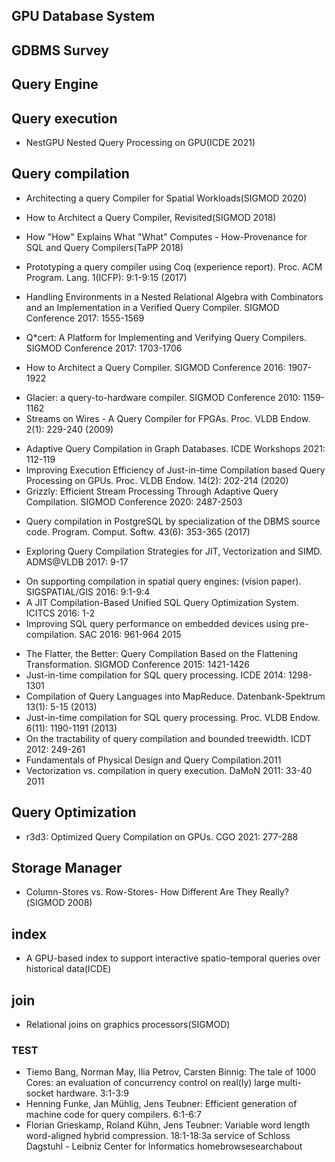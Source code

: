 ## GPU Database System

## GDBMS Survey

## Query Engine

## Query execution
+ NestGPU Nested Query Processing on GPU(ICDE 2021)

## Query compilation
+ Architecting a query Compiler for Spatial Workloads(SIGMOD 2020)
+ How to Architect a Query Compiler, Revisited(SIGMOD 2018)

+ How "How" Explains What "What" Computes - How-Provenance for SQL and Query Compilers(TaPP 2018)

+ Prototyping a query compiler using Coq (experience report). Proc. ACM Program. Lang. 1(ICFP): 9:1-9:15 (2017)
+ Handling Environments in a Nested Relational Algebra with Combinators and an Implementation in a Verified Query Compiler. SIGMOD Conference 2017: 1555-1569
+ Q*cert: A Platform for Implementing and Verifying Query Compilers. SIGMOD Conference 2017: 1703-1706
+ How to Architect a Query Compiler. SIGMOD Conference 2016: 1907-1922

[comment]: <> (+ Re-Engineering Compiler Transformations to Outperform Database Query Optimizers. LCPC 2014: 300-314)

[comment]: <> (+ Query-directed adaptive heap cloning for optimizing compilers. CGO 2013: 1:1-1:11)

[comment]: <> (+ Query Processing and Optimization using Compiler Tools. Grundlagen von Datenbanken 2010)
+ Glacier: a query-to-hardware compiler. SIGMOD Conference 2010: 1159-1162
+ Streams on Wires - A Query Compiler for FPGAs. Proc. VLDB Endow. 2(1): 229-240 (2009)

[comment]: <> (+ "Towards a Trusted Compiler for a Query Language for Wireless Sensor Networks.". ISoLA 2006: 277-282)

[comment]: <> (+ Implementation of an Object Oriented Query Language Compiler for Replicated Architectures. JISBD 2003: 441-450)

[comment]: <> (+ Efficient Execution of Multi-query Data Analysis Batches Using Compiler Optimization Strategies. LCPC 2003: 509-524)
+ Adaptive Query Compilation in Graph Databases. ICDE Workshops 2021: 112-119
+ Improving Execution Efficiency of Just-in-time Compilation based Query Processing on GPUs. Proc. VLDB Endow. 14(2): 202-214 (2020)
+ Grizzly: Efficient Stream Processing Through Adaptive Query Compilation. SIGMOD Conference 2020: 2487-2503

[comment]: <> (+ DejaVu: Recycling Tuning Setups in Hive Query Compilation. ER Forum/Posters/Demos 2019: 118-122)
+ Query compilation in PostgreSQL by specialization of the DBMS source code. Program. Comput. Softw. 43(6): 353-365 (2017)

[comment]: <> (+ Circuit Treewidth, Sentential Decision, and Query Compilation. PODS 2017: 233-246)
+ Exploring Query Compilation Strategies for JIT, Vectorization and SIMD. ADMS@VLDB 2017: 9-17

[comment]: <> (+ Circuit Treewidth, Sentential Decision, and Query Compilation. CoRR abs/1701.04626 &#40;2017&#41;)
+ On supporting compilation in spatial query engines: (vision paper). SIGSPATIAL/GIS 2016: 9:1-9:4
+ A JIT Compilation-Based Unified SQL Query Optimization System. ICITCS 2016: 1-2
+ Improving SQL query performance on embedded devices using pre-compilation. SAC 2016: 961-964 2015

[comment]: <> (+ Stream-Query Compilation with Ontologies. Australasian Conference on Artificial Intelligence 2015: 457-463)
+ The Flatter, the Better: Query Compilation Based on the Flattening Transformation. SIGMOD Conference 2015: 1421-1426
+ Just-in-time compilation for SQL query processing. ICDE 2014: 1298-1301
+ Compilation of Query Languages into MapReduce. Datenbank-Spektrum 13(1): 5-15 (2013)
+ Just-in-time compilation for SQL query processing. Proc. VLDB Endow. 6(11): 1190-1191 (2013)
+ On the tractability of query compilation and bounded treewidth. ICDT 2012: 249-261
+ Fundamentals of Physical Design and Query Compilation.2011
+ Vectorization vs. compilation in query execution. DaMoN 2011: 33-40 2011

## Query Optimization
+ r3d3: Optimized Query Compilation on GPUs. CGO 2021: 277-288


## Storage Manager
+ Column-Stores vs. Row-Stores- How Different Are They  Really?(SIGMOD 2008)

## index
+ A GPU-based index to support interactive spatio-temporal queries over historical data(ICDE)

## join
+ Relational joins on graphics processors(SIGMOD)

### TEST
+ Tiemo Bang, Norman May, Ilia Petrov, Carsten Binnig:
The tale of 1000 Cores: an evaluation of concurrency control on real(ly) large multi-socket hardware. 3:1-3:9
+ Henning Funke, Jan Mühlig, Jens Teubner:
Efficient generation of machine code for query compilers. 6:1-6:7
+ 	Florian Grieskamp, Roland Kühn, Jens Teubner:
Variable word length word-aligned hybrid compression. 18:1-18:3a service of  Schloss Dagstuhl - Leibniz Center for Informatics	homebrowsesearchabout



